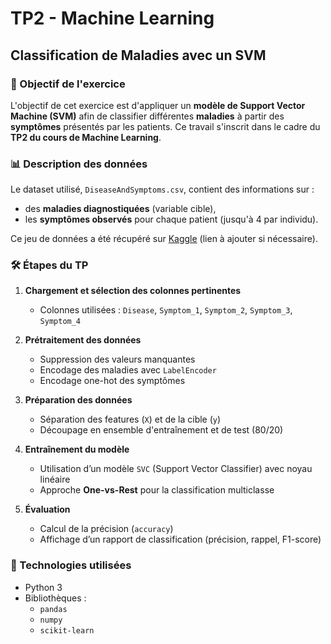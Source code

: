 # TP2 - Machine Learning  
## Classification de Maladies avec un SVM

### 🎯 Objectif de l'exercice

L'objectif de cet exercice est d'appliquer un **modèle de Support Vector Machine (SVM)** afin de classifier différentes **maladies** à partir des **symptômes** présentés par les patients. Ce travail s'inscrit dans le cadre du **TP2 du cours de Machine Learning**.

### 📊 Description des données

Le dataset utilisé, `DiseaseAndSymptoms.csv`, contient des informations sur :
- des **maladies diagnostiquées** (variable cible),
- les **symptômes observés** pour chaque patient (jusqu'à 4 par individu).

Ce jeu de données a été récupéré sur [Kaggle](https://www.kaggle.com/) (lien à ajouter si nécessaire).

### 🛠️ Étapes du TP

1. **Chargement et sélection des colonnes pertinentes**
   - Colonnes utilisées : `Disease`, `Symptom_1`, `Symptom_2`, `Symptom_3`, `Symptom_4`

2. **Prétraitement des données**
   - Suppression des valeurs manquantes
   - Encodage des maladies avec `LabelEncoder`
   - Encodage one-hot des symptômes

3. **Préparation des données**
   - Séparation des features (`X`) et de la cible (`y`)
   - Découpage en ensemble d'entraînement et de test (80/20)

4. **Entraînement du modèle**
   - Utilisation d’un modèle `SVC` (Support Vector Classifier) avec noyau linéaire
   - Approche **One-vs-Rest** pour la classification multiclasse

5. **Évaluation**
   - Calcul de la précision (`accuracy`)
   - Affichage d’un rapport de classification (précision, rappel, F1-score)

### 🧰 Technologies utilisées

- Python 3
- Bibliothèques :
  - `pandas`
  - `numpy`
  - `scikit-learn`
